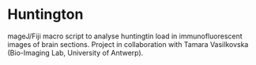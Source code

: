 # Huntington
mageJ/Fiji macro script to analyse huntingtin load in immunofluorescent images of brain sections.  Project in collaboration with Tamara Vasilkovska (Bio-Imaging Lab, University of Antwerp).
